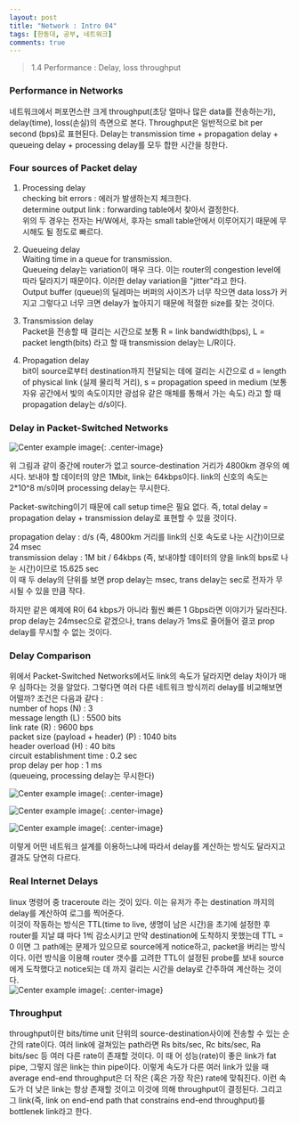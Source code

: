 ```yaml
---
layout: post
title: "Network : Intro 04"
tags: [한동대, 공부, 네트워크]
comments: true
---
```


> 1.4 Performance : Delay, loss throughput  

### Performance in Networks  
네트워크에서 퍼포먼스란 크게 throughput(초당 얼마나 많은 data를 전송하는가), delay(time), loss(손실)의 측면으로 본다. Throughput은 일반적으로 bit per second (bps)로 표현된다. Delay는 transmission time + propagation delay + queueing delay + processing delay를 모두 합한 시간을 칭한다.  

### Four sources of Packet delay  
1. Processing delay  
checking bit errors : 에러가 발생하는지 체크한다.  
determine output link : forwarding table에서 찾아서 결정한다.  
위의 두 경우는 전자는 H/W에서, 후자는 small table안에서 이루어지기 때문에 무시해도 될 정도로 빠르다.  

2. Queueing delay  
Waiting time in a queue for transmission.  
Queueing delay는 variation이 매우 크다. 이는 router의 congestion level에 따라 달라지기 때문이다. 이러한 delay variation을 "jitter"라고 한다.  
Output buffer (queue)의 딜레마는 버퍼의 사이즈가 너무 작으면 data loss가 커지고 그렇다고 너무 크면 delay가 높아지기 때문에 적절한 size를 찾는 것이다.  

3. Transmission delay  
Packet을 전송할 때 걸리는 시간으로 보통 R = link bandwidth(bps), L = packet length(bits) 라고 할 때 transmission delay는 L/R이다.  

4. Propagation delay  
bit이 source로부터 destination까지 전달되는 데에 걸리는 시간으로 d = length of physical link (실제 물리적 거리), s = propagation speed in medium (보통 자유 공간에서 빛의 속도이지만 광섬유 같은 매체를 통해서 가는 속도) 라고 할 때 propagation delay는 d/s이다.  

### Delay in Packet-Switched Networks  
![Center example image](https://user-images.githubusercontent.com/35067611/64605940-180b6800-d400-11e9-8401-a757a1abe2cd.png "Center"){: .center-image}  

위 그림과 같이 중간에 router가 없고 source-destination 거리가 4800km 경우의 예시다. 보내야 할 데이터의 양은 1Mbit, link는 64kbps이다. link의 신호의 속도는 2*10^8 m/s이며 processing delay는 무시한다.  

Packet-switching이기 때문에 call setup time은 필요 없다. 즉, total delay = propagation delay + transmission delay로 표현할 수 있을 것이다.  

propagation delay : d/s (즉, 4800km 거리를 link의 신호 속도로 나눈 시간)이므로 24 msec  
transmission delay : 1M bit / 64kbps (즉, 보내야할 데이터의 양을 link의 bps로 나눈 시간)이므로 15.625 sec  
이 때 두 delay의 단위를 보면 prop delay는 msec, trans delay는 sec로 전자가 무시될 수 있을 만큼 작다.  

하지만 같은 예제에 R이 64 kbps가 아니라 훨씬 빠른 1 Gbps라면 이야기가 달라진다. prop delay는 24msec으로 같겠으나, trans delay가 1ms로 줄어들어 결코 prop delay를 무시할 수 없는 것이다.  

### Delay Comparison  
위에서 Packet-Switched Networks에서도 link의 속도가 달라지면 delay 차이가 매우 심하다는 것을 알았다. 그렇다면 여러 다른 네트워크 방식끼리 delay를 비교해보면 어떨까? 조건은 다음과 같다 :  
number of hops (N) : 3  
message length (L) : 5500 bits  
link rate (R) : 9600 bps  
packet size (payload + header) (P) : 1040 bits  
header overload (H) : 40 bits  
circuit establishment time : 0.2 sec  
prop delay per hop : 1 ms  
(queueing, processing delay는 무시한다)  

![Center example image](https://user-images.githubusercontent.com/35067611/64606563-7ab13380-d401-11e9-91b3-926b9ce53daa.png "Center"){: .center-image}  

![Center example image](https://user-images.githubusercontent.com/35067611/64606569-7edd5100-d401-11e9-89ce-41f9d61505cf.png "Center"){: .center-image}  

![Center example image](https://user-images.githubusercontent.com/35067611/64606570-7edd5100-d401-11e9-87e1-2beef5b61060.png "Center"){: .center-image}  

이렇게 어떤 네트워크 설계를 이용하느냐에 따라서 delay를 계산하는 방식도 달라지고 결과도 당연히 다르다.  

### Real Internet Delays  
linux 명령어 중 traceroute 라는 것이 있다. 이는 유저가 주는 destination 까지의 delay를 계산하여 로그를 찍어준다.  
이것이 작동하는 방식은 TTL(time to live, 생명이 남은 시간)을 초기에 설정한 후 router를 지날 떄 마다 1씩 감소시키고 만약 destination에 도착하지 못했는데 TTL = 0 이면 그 path에는 문제가 있으므로 source에게 notice하고, packet을 버리는 방식이다. 이런 방식을 이용해 router 갯수를 고려한 TTL이 설정된 probe를 보내 source에게 도착했다고 notice되는 데 까지 걸리는 시간을 delay로 간주하여 계산하는 것이다.  
![Center example image](https://user-images.githubusercontent.com/35067611/64606982-818c7600-d402-11e9-8978-cff1e36bfc62.png "Center"){: .center-image}  

### Throughput  
throughput이란 bits/time unit 단위의 source-destination사이에 전송할 수 있는 순간의 rate이다. 여러 link에 걸쳐있는 path라면 Rs bits/sec, Rc bits/sec, Ra bits/sec 등 여러 다른 rate이 존재할 것이다. 이 때 어 성능(rate)이 좋은 link가 fat pipe, 그렇지 않은 link는 thin pipe이다. 이렇게 속도가 다른 여러 link가 있을 때 average end-end throughput은 더 작은 (혹은 가장 작은) rate에 맞춰진다. 이런 속도가 더 낮은 link는 항상 존재할 것이고 이것에 의해 throughput이 결정된다. 그리고 그 link(즉, link on end-end path that constrains end-end throughput)를 bottlenek link라고 한다.  